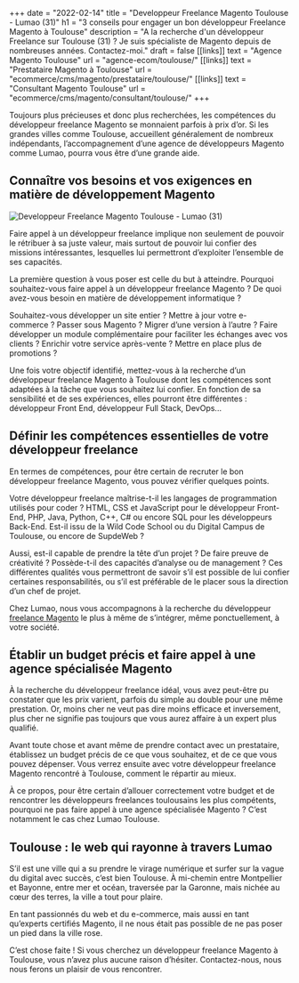 +++
date = "2022-02-14"
title = "Developpeur Freelance Magento Toulouse - Lumao (31)"
h1 = "3 conseils pour engager un bon développeur Freelance Magento à Toulouse"
description = "A la recherche d'un développeur Freelance sur Toulouse (31) ? Je suis spécialiste de Magento depuis de nombreuses années. Contactez-moi."
draft = false
[[links]]
    text = "Agence Magento Toulouse"
    url = "agence-ecom/toulouse/"
[[links]]
    text = "Prestataire Magento à Toulouse"
    url = "ecommerce/cms/magento/prestataire/toulouse/"
[[links]]
    text = "Consultant Magento Toulouse"
    url = "ecommerce/cms/magento/consultant/toulouse/"
+++

Toujours plus précieuses et donc plus recherchées, les compétences du développeur freelance Magento se monnaient parfois à prix d’or. Si les grandes villes comme Toulouse, accueillent généralement de nombreux indépendants, l’accompagnement d’une agence de développeurs Magento comme Lumao, pourra vous être d’une grande aide.

## Connaître vos besoins et vos exigences en matière de développement Magento

<img class="animate zoomIn margin-auto" src="/images/ville/toulouse.jpg" alt="Developpeur Freelance Magento Toulouse - Lumao (31)" />

Faire appel à un développeur freelance implique non seulement de pouvoir le rétribuer à sa juste valeur, mais surtout de pouvoir lui confier des missions intéressantes, lesquelles lui permettront d’exploiter l’ensemble de ses capacités.

La première question à vous poser est celle du but à atteindre. Pourquoi souhaitez-vous faire appel à un développeur freelance Magento ? De quoi avez-vous besoin en matière de développement informatique ?

Souhaitez-vous développer un site entier ? Mettre à jour votre e-commerce ? Passer sous Magento ? Migrer d’une version à l’autre ? Faire développer un module complémentaire pour faciliter les échanges avec vos clients ? Enrichir votre service après-vente ? Mettre en place plus de promotions ?

Une fois votre objectif identifié, mettez-vous à la recherche d’un développeur freelance Magento à Toulouse dont les compétences sont adaptées à la tâche que vous souhaitez lui confier. En fonction de sa sensibilité et de ses expériences, elles pourront être différentes : développeur Front End, développeur Full Stack, DevOps...

## Définir les compétences essentielles de votre développeur freelance

En termes de compétences, pour être certain de recruter le bon développeur freelance Magento, vous pouvez vérifier quelques points.

Votre développeur freelance maîtrise-t-il les langages de programmation utilisés pour coder ? HTML, CSS et JavaScript pour le développeur Front-End, PHP, Java, Python, C++, C# ou encore SQL pour les développeurs Back-End. Est-il issu de la Wild Code School ou du Digital Campus de Toulouse, ou encore de SupdeWeb ?

Aussi, est-il capable de prendre la tête d’un projet ? De faire preuve de créativité ? Possède-t-il des capacités d’analyse ou de management ? Ces différentes qualités vous permettront de savoir s’il est possible de lui confier certaines responsabilités, ou s’il est préférable de le placer sous la direction d’un chef de projet.

Chez Lumao, nous vous accompagnons à la recherche du développeur [freelance Magento](/ecommerce/cms/magento/freelance/) le plus à même de s’intégrer, même ponctuellement, à votre société.

## Établir un budget précis et faire appel à une agence spécialisée Magento

À la recherche du développeur freelance idéal, vous avez peut-être pu constater que les prix varient, parfois du simple au double pour une même prestation. Or, moins cher ne veut pas dire moins efficace et inversement, plus cher ne signifie pas toujours que vous aurez affaire à un expert plus qualifié.

Avant toute chose et avant même de prendre contact avec un prestataire, établissez un budget précis de ce que vous souhaitez, et de ce que vous pouvez dépenser. Vous verrez ensuite avec votre développeur freelance Magento rencontré à Toulouse, comment le répartir au mieux.

À ce propos, pour être certain d’allouer correctement votre budget et de rencontrer les développeurs freelances toulousains les plus compétents, pourquoi ne pas faire appel à une agence spécialisée Magento ? C’est notamment le cas chez Lumao Toulouse.

## Toulouse : le web qui rayonne à travers Lumao

S’il est une ville qui a su prendre le virage numérique et surfer sur la vague du digital avec succès, c’est bien Toulouse. À mi-chemin entre Montpellier et Bayonne, entre mer et océan, traversée par la Garonne, mais nichée au cœur des terres, la ville a tout pour plaire.

En tant passionnés du web et du e-commerce, mais aussi en tant qu’experts certifiés Magento, il ne nous était pas possible de ne pas poser un pied dans la ville rose.

C’est chose faite ! Si vous cherchez un développeur freelance Magento à Toulouse, vous n’avez plus aucune raison d’hésiter. Contactez-nous, nous nous ferons un plaisir de vous rencontrer.

